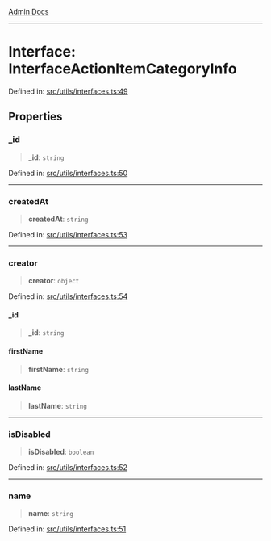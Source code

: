 [Admin Docs](/)

***

# Interface: InterfaceActionItemCategoryInfo

Defined in: [src/utils/interfaces.ts:49](https://github.com/PalisadoesFoundation/talawa-admin/blob/main/src/utils/interfaces.ts#L49)

## Properties

### \_id

> **\_id**: `string`

Defined in: [src/utils/interfaces.ts:50](https://github.com/PalisadoesFoundation/talawa-admin/blob/main/src/utils/interfaces.ts#L50)

***

### createdAt

> **createdAt**: `string`

Defined in: [src/utils/interfaces.ts:53](https://github.com/PalisadoesFoundation/talawa-admin/blob/main/src/utils/interfaces.ts#L53)

***

### creator

> **creator**: `object`

Defined in: [src/utils/interfaces.ts:54](https://github.com/PalisadoesFoundation/talawa-admin/blob/main/src/utils/interfaces.ts#L54)

#### \_id

> **\_id**: `string`

#### firstName

> **firstName**: `string`

#### lastName

> **lastName**: `string`

***

### isDisabled

> **isDisabled**: `boolean`

Defined in: [src/utils/interfaces.ts:52](https://github.com/PalisadoesFoundation/talawa-admin/blob/main/src/utils/interfaces.ts#L52)

***

### name

> **name**: `string`

Defined in: [src/utils/interfaces.ts:51](https://github.com/PalisadoesFoundation/talawa-admin/blob/main/src/utils/interfaces.ts#L51)
